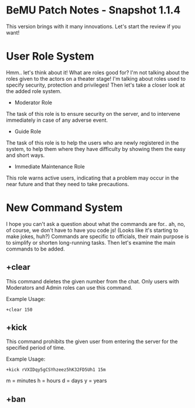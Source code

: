# BeMU Patch Notes - Snapshot 1.1.4

This version brings with it many innovations. Let's start the review if you want!

# User Role System

Hmm.. let's think about it! What are roles good for? I'm not talking about the roles given to the actors on a theater stage! I'm talking about roles used to specify security, protection and privileges! Then let's take a closer look at the added role system.

+ Moderator Role

The task of this role is to ensure security on the server, and to intervene immediately in case of any adverse event.

+ Guide Role

The task of this role is to help the users who are newly registered in the system, to help them where they have difficulty by showing them the easy and short ways.

+ Immediate Maintenance Role

This role warns active users, indicating that a problem may occur in the near future and that they need to take precautions.

# New Command System

I hope you can't ask a question about what the commands are for.. ah, no, of course, we don't have to have you code js! (Looks like it's starting to make jokes, huh?) Commands are specific to officials, their main purpose is to simplify or shorten long-running tasks. Then let's examine the main commands to be added.

## +clear <number>

This command deletes the given number from the chat. Only users with Moderators and Admin roles can use this command.

Example Usage:

```
+clear 150
```

## +kick <uid> <time>

This command prohibits the given user from entering the server for the specified period of time.

Example Usage:

```
+kick rVXIDqy5gCSYhzeez5hK32FD5Uh1 15m
```

m = minutes
h = hours
d = days
y = years

## +ban <uid>


